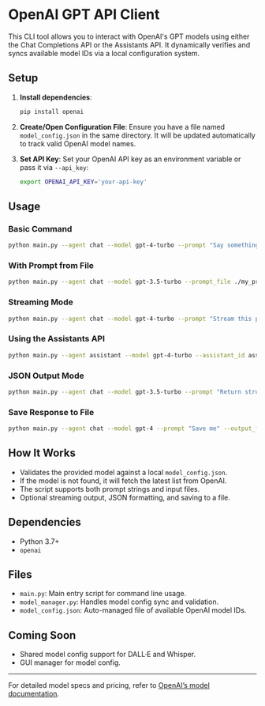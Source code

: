 # OpenAI GPT API Client

This CLI tool allows you to interact with OpenAI's GPT models using either the Chat Completions API or the Assistants API. It dynamically verifies and syncs available model IDs via a local configuration system.

## Setup

1. **Install dependencies**:

   ```bash
   pip install openai
   ```

2. **Create/Open Configuration File**:
   Ensure you have a file named `model_config.json` in the same directory. It will be updated automatically to track valid OpenAI model names.

3. **Set API Key**:
   Set your OpenAI API key as an environment variable or pass it via `--api_key`:

   ```bash
   export OPENAI_API_KEY='your-api-key'
   ```

## Usage

### Basic Command

```bash
python main.py --agent chat --model gpt-4-turbo --prompt "Say something smart."
```

### With Prompt from File

```bash
python main.py --agent chat --model gpt-3.5-turbo --prompt_file ./my_prompt.txt
```

### Streaming Mode

```bash
python main.py --agent chat --model gpt-4-turbo --prompt "Stream this please" --stream
```

### Using the Assistants API

```bash
python main.py --agent assistant --model gpt-4-turbo --assistant_id asst_abc123 --prompt "Assist me!"
```

### JSON Output Mode

```bash
python main.py --agent chat --model gpt-3.5-turbo --prompt "Return structured response" --json_output
```

### Save Response to File

```bash
python main.py --agent chat --model gpt-4 --prompt "Save me" --output_file result.txt
```

## How It Works

* Validates the provided model against a local `model_config.json`.
* If the model is not found, it will fetch the latest list from OpenAI.
* The script supports both prompt strings and input files.
* Optional streaming output, JSON formatting, and saving to a file.

## Dependencies

* Python 3.7+
* `openai`

## Files

* `main.py`: Main entry script for command line usage.
* `model_manager.py`: Handles model config sync and validation.
* `model_config.json`: Auto-managed file of available OpenAI model IDs.

## Coming Soon

* Shared model config support for DALL·E and Whisper.
* GUI manager for model config.

---

For detailed model specs and pricing, refer to [OpenAI’s model documentation](https://platform.openai.com/docs/models).
